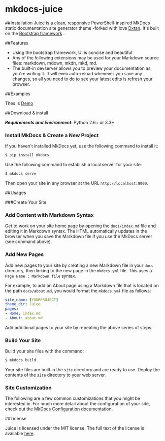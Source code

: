 # mkdocs-juice

##Installation
Juice is a clean, responsive PowerShell-inspired MkDocs static documentation site generator theme -forked with love [Dxtan](https://github.com/Dxtan/mkdocs-juice). It's built on the [Bootstrap framework](http://getbootstrap.com/) .

##Features

- Using the bootstrap framework, UI is concise and beautiful
- Any of the following extensions may be used for your Markdown source files: markdown, mdown, mkdn, mkd, md.
- The built-in devserver allows you to preview your documentation as you're writing it. It will even auto-reload whenever you save any changes, so all you need to do to see your latest edits is refresh your browser.
 

##Examples

Thes is [Demo](https://github.com/Dxtan/mkdocs-juice)

##Download & install

**_Requirements and Environment_**: Python 2.6+ or 3.3+

### Install MkDocs & Create a New Project

If you haven't installed MkDocs yet, use the following command to install it:

```bash
$ pip install mkdocs
```

Use the following command to establish a local server for your site:

```bash
$ mkdocs serve
```

Then open your site in any browser at the URL `http://localhost:8000`.


##Usages

###Create Your Site

### Add Content with Markdown Syntax

Get to work on your site home page by opening the `docs/index.md` file and editing it in Markdown syntax.  The HTML automatically updates in the browser when you save the Markdown file if you use the MkDocs server (see command above).

### Add New Pages

Add new pages to your site by creating a new Markdown file in your `docs` directory, then linking to the new page in the `mkdocs.yml` file.  This uses a `Page Name : Markdown file` syntax.

For example, to add an About page using a Markdown file that is located on the path `docs/about.md`, you would format the `mkdocs.yml` file as follows:

```yaml
site_name: [YOURPROJECT]
theme_dir: Juice
pages:
- Home: index.md
- About: about.md
```

Add additional pages to your site by repeating the above series of steps.

### Build Your Site

Build your site files with the command:

```bash
$ mkdocs build
```

Your site files are built in the `site` directory and are ready to use.  Deploy the contents of the `site` directory to your web server.

### Site Customization

The following are a few common customizations that you might be interested in.  For much more detail about the configuration of your site, check out the [MkDocs Configuration documentation](https://github.com/mkdocs/mkdocs/blob/master/docs/user-guide/configuration.md).

##License

Juice is licensed under the MIT license. The full text of the license is available [here](https://github.com/Dxtan/mkdocs-juice).